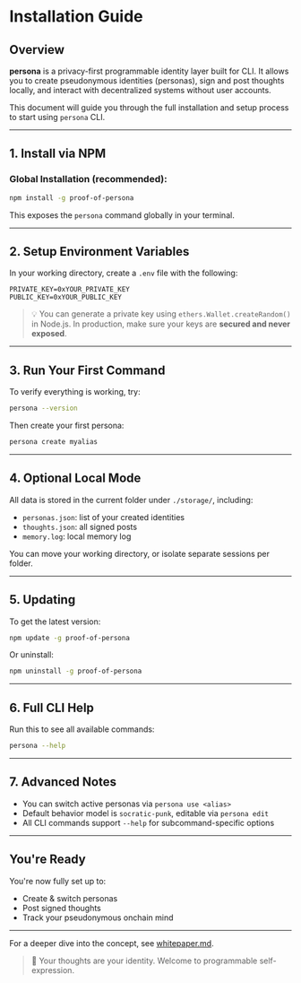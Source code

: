 # Installation Guide

## Overview
**persona** is a privacy-first programmable identity layer built for CLI. It allows you to create pseudonymous identities (personas), sign and post thoughts locally, and interact with decentralized systems without user accounts.

This document will guide you through the full installation and setup process to start using `persona` CLI.

---

## 1. Install via NPM

### Global Installation (recommended):
```bash
npm install -g proof-of-persona
```

This exposes the `persona` command globally in your terminal.

---

## 2. Setup Environment Variables

In your working directory, create a `.env` file with the following:

```
PRIVATE_KEY=0xYOUR_PRIVATE_KEY
PUBLIC_KEY=0xYOUR_PUBLIC_KEY
```

> 💡 You can generate a private key using `ethers.Wallet.createRandom()` in Node.js.
> In production, make sure your keys are **secured and never exposed**.

---

## 3. Run Your First Command

To verify everything is working, try:
```bash
persona --version
```

Then create your first persona:
```bash
persona create myalias
```

---

## 4. Optional Local Mode
All data is stored in the current folder under `./storage/`, including:
- `personas.json`: list of your created identities
- `thoughts.json`: all signed posts
- `memory.log`: local memory log

You can move your working directory, or isolate separate sessions per folder.

---

## 5. Updating
To get the latest version:
```bash
npm update -g proof-of-persona
```

Or uninstall:
```bash
npm uninstall -g proof-of-persona
```

---

## 6. Full CLI Help
Run this to see all available commands:
```bash
persona --help
```

---

## 7. Advanced Notes
- You can switch active personas via `persona use <alias>`
- Default behavior model is `socratic-punk`, editable via `persona edit`
- All CLI commands support `--help` for subcommand-specific options

---

## You're Ready
You're now fully set up to:
- Create & switch personas
- Post signed thoughts
- Track your pseudonymous onchain mind

---

For a deeper dive into the concept, see [whitepaper.md](./whitepaper.md).

> 🧬 Your thoughts are your identity.
> Welcome to programmable self-expression.
